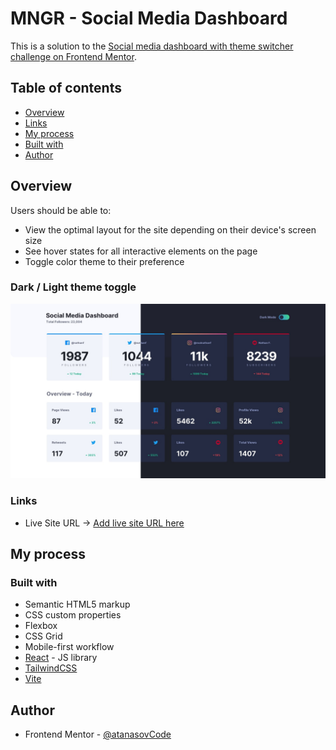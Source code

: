 # MNGR - Social Media Dashboard

This is a solution to the [Social media dashboard with theme switcher challenge on Frontend Mentor](https://www.frontendmentor.io/challenges/social-media-dashboard-with-theme-switcher-6oY8ozp_H).


## Table of contents

- [Overview](#overview)
- [Links](#links)
- [My process](#my-process)
- [Built with](#built-with)
- [Author](#author)

## Overview

Users should be able to:

- View the optimal layout for the site depending on their device's screen size
- See hover states for all interactive elements on the page
- Toggle color theme to their preference

### Dark / Light theme toggle

![](./src/screenshots/desktop.png)

### Links

- Live Site URL -> [Add live site URL here](https://mngr-dashboard.netlify.app)

## My process

### Built with

- Semantic HTML5 markup
- CSS custom properties
- Flexbox
- CSS Grid
- Mobile-first workflow
- [React](https://reactjs.org/) - JS library
- [TailwindCSS](https://tailwindcss.com/)
- [Vite](https://vitejs.dev/)

## Author

- Frontend Mentor - [@atanasovCode](https://www.frontendmentor.io/profile/AtanasovCode)
